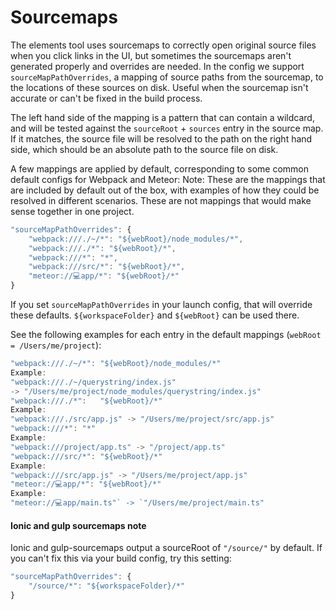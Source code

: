 # Sourcemaps

The elements tool uses sourcemaps to correctly open original source files when you click links in the UI, but sometimes the sourcemaps aren't generated properly and overrides are needed. In the config we support `sourceMapPathOverrides`, a mapping of source paths from the sourcemap, to the locations of these sources on disk. Useful when the sourcemap isn't accurate or can't be fixed in the build process.

The left hand side of the mapping is a pattern that can contain a wildcard, and will be tested against the `sourceRoot` + `sources` entry in the source map. If it matches, the source file will be resolved to the path on the right hand side, which should be an absolute path to the source file on disk.

A few mappings are applied by default, corresponding to some common default configs for Webpack and Meteor:
Note: These are the mappings that are included by default out of the box, with examples of how they could be resolved in different scenarios. These are not mappings that would make sense together in one project.

```javascript
"sourceMapPathOverrides": {
    "webpack:///./~/*": "${webRoot}/node_modules/*",
    "webpack:///./*": "${webRoot}/*",
    "webpack:///*": "*",
    "webpack:///src/*": "${webRoot}/*",
    "meteor://💻app/*": "${webRoot}/*"
}
```

If you set `sourceMapPathOverrides` in your launch config, that will override these defaults. `${workspaceFolder}` and `${webRoot}` can be used there.

See the following examples for each entry in the default mappings (`webRoot = /Users/me/project`):

```javascript
"webpack:///./~/*": "${webRoot}/node_modules/*" 
Example:
"webpack:///./~/querystring/index.js"
-> "/Users/me/project/node_modules/querystring/index.js"
"webpack:///./*":   "${webRoot}/*" 
Example:
"webpack:///./src/app.js" -> "/Users/me/project/src/app.js"
"webpack:///*": "*" 
Example:
"webpack:///project/app.ts" -> "/project/app.ts"
"webpack:///src/*": "${webRoot}/*" 
Example:
"webpack:///src/app.js" -> "/Users/me/project/app.js"
"meteor://💻app/*": "${webRoot}/*"
Example:
"meteor://💻app/main.ts"` -> `"/Users/me/project/main.ts"
```

#### Ionic and gulp sourcemaps note

Ionic and gulp-sourcemaps output a sourceRoot of `"/source/"` by default. If you can't fix this via your build config, try this setting:

```javascript
"sourceMapPathOverrides": {
    "/source/*": "${workspaceFolder}/*"
}
```
